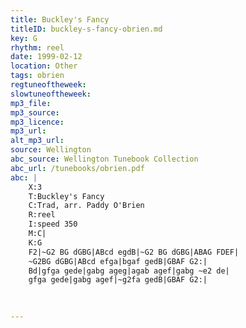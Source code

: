 ```yaml
---
title: Buckley's Fancy
titleID: buckley-s-fancy-obrien.md
key: G
rhythm: reel
date: 1999-02-12
location: Other
tags: obrien
regtuneoftheweek:
slowtuneoftheweek:
mp3_file:
mp3_source:
mp3_licence:
mp3_url:
alt_mp3_url:
source: Wellington
abc_source: Wellington Tunebook Collection
abc_url: /tunebooks/obrien.pdf
abc: |
    X:3
    T:Buckley's Fancy
    C:Trad, arr. Paddy O'Brien
    R:reel
    I:speed 350
    M:C|
    K:G
    F2|~G2 BG dGBG|ABcd egdB|~G2 BG dGBG|ABAG FDEF|
    ~G2BG dGBG|ABcd efga|bgaf gedB|GBAF G2:|
    Bd|gfga gede|gabg ageg|agab agef|gabg ~e2 de|
    gfga gede|gabg agef|~g2fa gedB|GBAF G2:|
    
    

---
```

